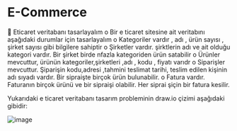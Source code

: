 # E-Commerce

	Eticaret veritabanı tasarlayalım
o	Bir e ticaret sitesine ait veritabını aşağıdaki durumlar için tasarlayalım
o	Kategoriler vardır , adı , ürün sayısı , şirket sayısı gibi bilgilere sahiptir
o	Şirketler vardır. şirktlerin adı ve ait olduğu kategori vardır. Bir şirket birde nfazla kategoriden ürün satabilir
o	Ürünler mevcuttur, ürünün kategoriler,şirketleri ,adı , kodu , fiyatı varıdr
o	Siparişler mevcuttur. Şiparişin kodu,adresi ,tahmini teslimat tarihi, teslim edilen kişinin adı sıyadı vardır. Bir sipraişte birçok ürün bulunabilir.
o	Fatura vardır. Faturanın birçok ürünü ve bir sipraişi olabilir. Her siprai şiçin bir fatura kesilir.

Yukarıdaki e ticaret veritabanı tasarım probleminin draw.io çizimi aşağıdaki gibidir:

![image](https://user-images.githubusercontent.com/119699844/220654022-07fa70dc-c6b9-4a12-9d55-ed2ef19ec472.png)
